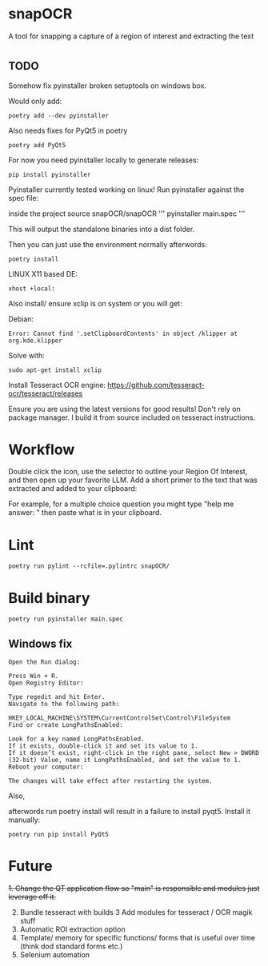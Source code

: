 # snapOCR

A tool for snapping a capture of a region of interest and extracting the text

#


## TODO

Somehow fix pyinstaller broken setuptools on windows box.

Would only add:
```
poetry add --dev pyinstaller
```

Also needs fixes for PyQt5 in poetry
```
poetry add PyQt5
```



For now you need pyinstaller locally to generate releases:
```
pip install pyinstaller
```

Pyinstaller currently tested working on linux!
Run pyinstaller against the spec file:

inside the project source snapOCR/snapOCR
'''
pyinstaller main.spec
'''

This will output the standalone binaries into a dist folder.

Then you can just use the environment normally afterwords:
```
poetry install
```

LINUX X11 based DE:
```
xhost +local:
```
Also install/ ensure xclip is on system or you will get:

Debian:
```
Error: Cannot find '.setClipboardContents' in object /klipper at org.kde.klipper
```
Solve with:
```
sudo apt-get install xclip
```

Install Tesseract OCR engine:
https://github.com/tesseract-ocr/tesseract/releases

Ensure you are using the latest versions for good results! Don't rely on package manager. I build it from source included on tesseract instructions.


# Workflow

Double click the icon, use the selector to outline your Region Of Interest, and then open up 
your favorite LLM. Add a short primer to the text that was extracted and added to your clipboard:

For example, for a multiple choice question you might type "help me answer: " then paste what is in your clipboard. 

# Lint
```
poetry run pylint --rcfile=.pylintrc snapOCR/
```

# Build binary
```
poetry run pyinstaller main.spec
```

## Windows fix

```
Open the Run dialog:

Press Win + R.
Open Registry Editor:

Type regedit and hit Enter.
Navigate to the following path:

HKEY_LOCAL_MACHINE\SYSTEM\CurrentControlSet\Control\FileSystem
Find or create LongPathsEnabled:

Look for a key named LongPathsEnabled.
If it exists, double-click it and set its value to 1.
If it doesn’t exist, right-click in the right pane, select New > DWORD (32-bit) Value, name it LongPathsEnabled, and set the value to 1.
Reboot your computer:

The changes will take effect after restarting the system.

```

Also,

afterwords run poetry install will result in a failure to install pyqt5.
Install it manually:
```
poetry run pip install PyQt5
```

# Future
<del>1. Change the QT application flow so "main" is responsible and modules just leverage off it.</del>

2. Bundle tesseract with builds
3  Add modules for tesseract / OCR magik stuff
4. Automatic ROI extraction option
5. Template/ memory for specific functions/ forms that is useful over time (think dod standard forms etc.)
6. Selenium automation 
